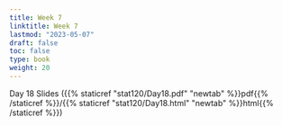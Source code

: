 ```yaml
---
title: Week 7 
linktitle: Week 7
lastmod: "2023-05-07"
draft: false  
toc: false  
type: book  
weight: 20
---
```




Day 18 Slides ({{% staticref "stat120/Day18.pdf" "newtab" %}}pdf{{% /staticref %}}/{{% staticref "stat120/Day18.html" "newtab" %}}html{{% /staticref %}})

